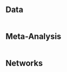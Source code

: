 ## Data

```{include} Analysis---Data.md
```

## Meta-Analysis

```{include} Analysis---Data.md
```

## Networks

```{include} Analysis-‐-Network.md
```